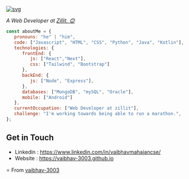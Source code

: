 

[![svg](https://user-images.githubusercontent.com/105808552/229148225-fcadec8a-e2c5-4820-9eaa-75ebc581881a.svg)](#)

<p><em>A Web Developer at <a href="https://zillit.com/">Zillit. 😊</br>
</em></p>


```javascript
const aboutMe = {
   pronouns: "he" | "him",
   code: ["Javascript", "HTML", "CSS", "Python", "Java", "Kotlin"],
   technologies: {
      frontEnd: {
         js: ["React","Next"],
         css: ["Tailwind", "Bootstrap"]
      },
      backEnd: {
         js: ["Node", "Express"],
      },
      databases: ["MongoDB", "mySQL", "Oracle"],
      mobile: ["Android"]
   },
   currentOccupation: ["Web Developer at zillit"],
   challenge: "I'm working towards being able to run a marathon.",
};
```
## Get in Touch
- Linkedin : https://www.linkedin.com/in/vaibhavmahajancse/
- Website : https://vaibhav-3003.github.io

⭐️ From [vaibhav-3003](https://github.com/vaibhav-3003)

